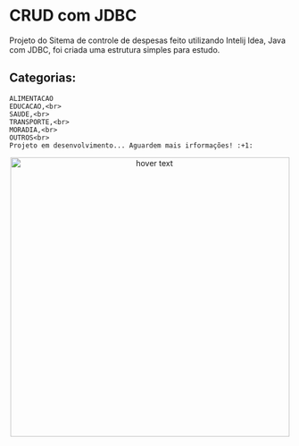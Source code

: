# CRUD com JDBC <br>
Projeto do Sitema de controle de despesas feito utilizando Intelij Idea, Java com JDBC, foi criada uma estrutura simples para estudo.
<br>
## Categorias:
    ALIMENTACAO
    EDUCACAO,<br>
    SAUDE,<br>
    TRANSPORTE,<br>
    MORADIA,<br>
    OUTROS<br> 
    Projeto em desenvolvimento... Aguardem mais irformações! :+1:
    
   
   <p align="center">
  <img src="https://encrypted-tbn0.gstatic.com/images?q=tbn:ANd9GcQJeFA7gLiVuDTSuo4XD8eqtOIh89zy-e25nS_v5_91hFpe_Gc8bopv2MGcNZxrC4K64g&usqp=CAU" width="500" title="hover text">
</p>
